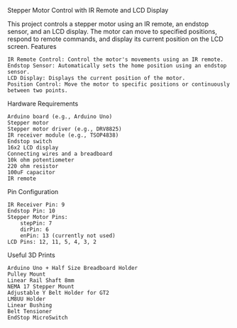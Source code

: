 Stepper Motor Control with IR Remote and LCD Display

This project controls a stepper motor using an IR remote, an endstop sensor, and an LCD display. The motor can move to specified positions, respond to remote commands, and display its current position on the LCD screen.
Features

    IR Remote Control: Control the motor's movements using an IR remote.
    Endstop Sensor: Automatically sets the home position using an endstop sensor.
    LCD Display: Displays the current position of the motor.
    Position Control: Move the motor to specific positions or continuously between two points.

Hardware Requirements

    Arduino board (e.g., Arduino Uno)
    Stepper motor
    Stepper motor driver (e.g., DRV8825)
    IR receiver module (e.g., TSOP4838)
    Endstop switch
    16x2 LCD display
    Connecting wires and a breadboard
    10k ohm potentiometer
    220 ohm resistor
    100uF capacitor
    IR remote

Pin Configuration

    IR Receiver Pin: 9
    Endstop Pin: 10
    Stepper Motor Pins:
        stepPin: 7
        dirPin: 6
        enPin: 13 (currently not used)
    LCD Pins: 12, 11, 5, 4, 3, 2

Useful 3D Prints

    Arduino Uno + Half Size Breadboard Holder
    Pulley Mount
    Linear Rail Shaft 8mm
    NEMA 17 Stepper Mount
    Adjustable Y Belt Holder for GT2
    LM8UU Holder
    Linear Bushing
    Belt Tensioner
    EndStop MicroSwitch

